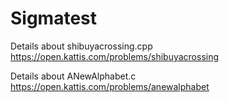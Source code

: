 # Sigmatest

Details about shibuyacrossing.cpp
https://open.kattis.com/problems/shibuyacrossing

Details about ANewAlphabet.c
https://open.kattis.com/problems/anewalphabet
